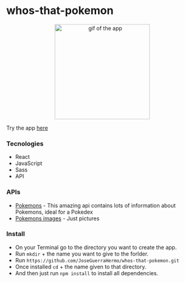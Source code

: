 # whos-that-pokemon
<p align="center">
  <img src="https://media.giphy.com/media/xTSOB6VFu17rBdDg1L/giphy.gif" width="250" title="gif of the app">
</p>

Try the app [here](https://sleepy-goldstine-73e1b6.netlify.app)

### Tecnologies 
- React
- JavaScript
- Sass
- API
### APIs
- [Pokemons](https://pokeapi.co) - This amazing api contains lots of information about Pokemons, ideal for a Pokedex
- [Pokemons images](https://pokeres.bastionbot.org/api) - Just pictures
### Install
- On your Terminal go to the directory you want to create the app.
- Run `mkdir` + the name you want to give to the forlder.
- Run `https://github.com/JoseGuerraHermo/whos-that-pokemon.git`
- Once installed `cd` + the name given to that directory.
- And then just run `npm install` to install all dependencies.
